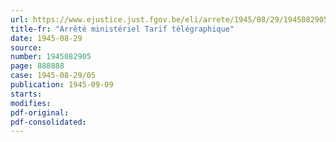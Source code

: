 ```yaml
---
url: https://www.ejustice.just.fgov.be/eli/arrete/1945/08/29/1945082905/justel
title-fr: "Arrêté ministériel Tarif télégraphique"
date: 1945-08-29
source:
number: 1945082905
page: 888888
case: 1945-08-29/05
publication: 1945-09-09
starts:
modifies:
pdf-original:
pdf-consolidated:
---
```


